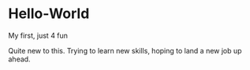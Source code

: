# Hello-World
My first, just 4  fun

Quite new to this. 
Trying to learn new skills, hoping to land a new job up ahead.
